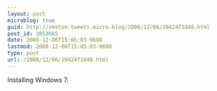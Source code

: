 ```yaml
---
layout: post
microblog: true
guid: http://vmstan-tweets.micro.blog/2008/12/06/1042471848.html
post_id: 3053665
date: 2008-12-06T15:05:03-0600
lastmod: 2008-12-06T15:05:03-0600
type: post
url: /2008/12/06/1042471848.html
---
```

Installing Windows 7.
